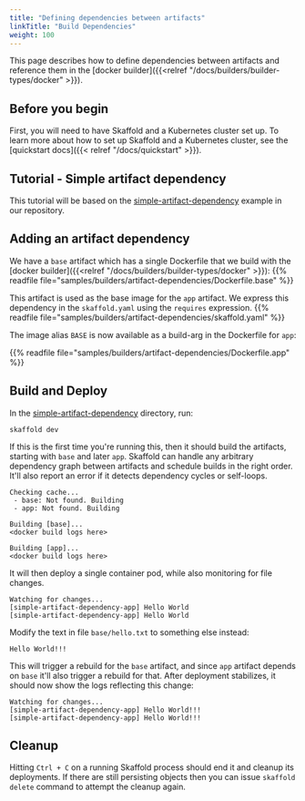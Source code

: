 ```yaml
---
title: "Defining dependencies between artifacts"
linkTitle: "Build Dependencies"
weight: 100
---
```


This page describes how to define dependencies between artifacts and reference them in the [docker builder]({{<relref "/docs/builders/builder-types/docker" >}}).

## Before you begin

First, you will need to have Skaffold and a Kubernetes cluster set up.
To learn more about how to set up Skaffold and a Kubernetes cluster, see the [quickstart docs]({{< relref "/docs/quickstart" >}}).

## Tutorial - Simple artifact dependency

This tutorial will be based on the [simple-artifact-dependency](https://github.com/GoogleContainerTools/skaffold/tree/main/examples/simple-artifact-dependency) example in our repository.


## Adding an artifact dependency

We have a `base` artifact which has a single Dockerfile that we build with the [docker builder]({{<relref "/docs/builders/builder-types/docker" >}}):
 {{% readfile file="samples/builders/artifact-dependencies/Dockerfile.base" %}}

This artifact is used as the base image for the `app` artifact. We express this dependency in the `skaffold.yaml` using the `requires` expression.
{{% readfile file="samples/builders/artifact-dependencies/skaffold.yaml" %}}

The image alias `BASE` is now available as a build-arg in the Dockerfile for `app`:
 
{{% readfile file="samples/builders/artifact-dependencies/Dockerfile.app" %}}

## Build and Deploy

In the [simple-artifact-dependency](https://github.com/GoogleContainerTools/skaffold/tree/main/examples/simple-artifact-dependency) directory, run:

```text
skaffold dev
```

If this is the first time you're running this, then it should build the artifacts, starting with `base` and later `app`. Skaffold can handle any arbitrary dependency graph between artifacts and schedule builds in the right order. It'll also report an error if it detects dependency cycles or self-loops.

```text
Checking cache...
 - base: Not found. Building
 - app: Not found. Building

Building [base]...
<docker build logs here>

Building [app]...
<docker build logs here>
```
It will then deploy a single container pod, while also monitoring for file changes.

```text
Watching for changes...
[simple-artifact-dependency-app] Hello World
[simple-artifact-dependency-app] Hello World
```

Modify the text in file `base/hello.txt` to something else instead:

```text
Hello World!!!
```

This will trigger a rebuild for the `base` artifact, and since `app` artifact depends on `base` it'll also trigger a rebuild for that. After deployment stabilizes, it should now show the logs reflecting this change:

```text
Watching for changes...
[simple-artifact-dependency-app] Hello World!!!
[simple-artifact-dependency-app] Hello World!!!
```

## Cleanup

Hitting `Ctrl + C` on a running Skaffold process should end it and cleanup its deployments. If there are still persisting objects then you can issue `skaffold delete` command to attempt the cleanup again.